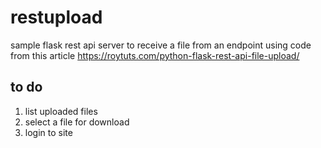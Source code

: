 # restupload

sample flask rest api server to receive a file from an endpoint using
code from this article
https://roytuts.com/python-flask-rest-api-file-upload/

## to do

1. list uploaded files
1. select a file for download
1. login to site


